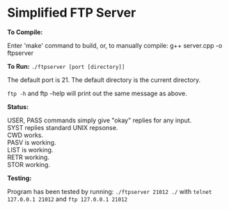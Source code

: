 # Simplified FTP Server

**To Compile:**

Enter 'make' command to build,
or, to manually compile:
g++ server.cpp -o ftpserver

**To Run:**
`./ftpserver [port [directory]]`

The default port is 21.
The default directory is the current directory.

`ftp -h` and ftp -help will print out the same
message as above.

**Status:**

USER, PASS commands simply give "okay" replies for any input.  
SYST replies standard UNIX repsonse.  
CWD works.  
PASV is working.  
LIST is working.  
RETR working.  
STOR working.  

**Testing:**

Program has been tested by running: `./ftpserver 21012 ./` with `telnet 127.0.0.1 21012` and `ftp 127.0.0.1 21012`

